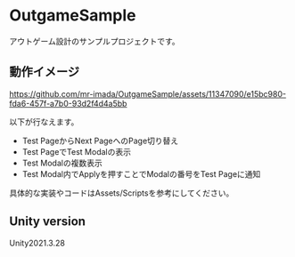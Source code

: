 # OutgameSample
アウトゲーム設計のサンプルプロジェクトです。

## 動作イメージ

https://github.com/mr-imada/OutgameSample/assets/11347090/e15bc980-fda6-457f-a7b0-93d2f4d4a5bb

以下が行なえます。
- Test PageからNext PageへのPage切り替え
- Test PageでTest Modalの表示
- Test Modalの複数表示
- Test Modal内でApplyを押すことでModalの番号をTest Pageに通知

具体的な実装やコードはAssets/Scriptsを参考にしてください。

## Unity version
Unity2021.3.28
